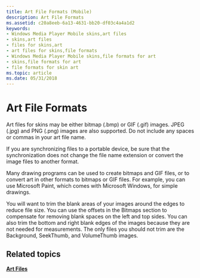 ```yaml
---
title: Art File Formats (Mobile)
description: Art File Formats
ms.assetid: c20a8eeb-6a13-4631-bb20-df03c4a4a1d2
keywords:
- Windows Media Player Mobile skins,art files
- skins,art files
- files for skins,art
- art files for skins,file formats
- Windows Media Player Mobile skins,file formats for art
- skins,file formats for art
- file formats for skin art
ms.topic: article
ms.date: 05/31/2018
---
```


# Art File Formats

Art files for skins may be either bitmap (.bmp) or GIF (.gif) images. JPEG (.jpg) and PNG (.png) images are also supported. Do not include any spaces or commas in your art file name.

If you are synchronizing files to a portable device, be sure that the synchronization does not change the file name extension or convert the image files to another format.

Many drawing programs can be used to create bitmaps and GIF files, or to convert art in other formats to bitmaps or GIF files. For example, you can use Microsoft Paint, which comes with Microsoft Windows, for simple drawings.

You will want to trim the blank areas of your images around the edges to reduce file size. You can use the offsets in the Bitmaps section to compensate for removing blank spaces on the left and top sides. You can also trim the bottom and right blank edges of the images because they are not needed for measurements. The only files you should not trim are the Background, SeekThumb, and VolumeThumb images.

## Related topics

<dl> <dt>

[**Art Files**](art-files-mobile.md)
</dt> </dl>

 

 




